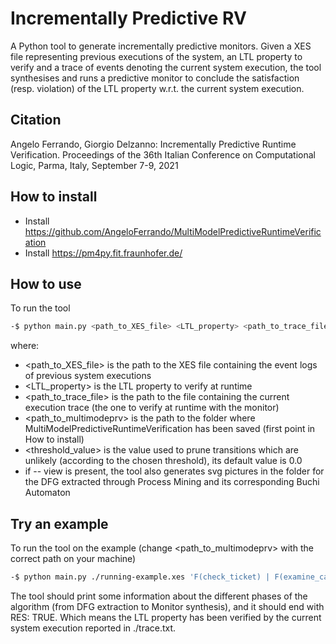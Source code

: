 # Incrementally Predictive RV

A Python tool to generate incrementally predictive monitors. Given a XES file representing previous executions of the system, an LTL property to verify and a trace of events denoting the current system execution, the tool synthesises and runs a predictive monitor to conclude the satisfaction (resp. violation) of the LTL property w.r.t. the current system execution.

## Citation

Angelo Ferrando, Giorgio Delzanno: Incrementally Predictive Runtime Verification. Proceedings of the 36th Italian Conference on Computational Logic, Parma, Italy, September 7-9, 2021

## How to install

- Install https://github.com/AngeloFerrando/MultiModelPredictiveRuntimeVerification
- Install https://pm4py.fit.fraunhofer.de/

## How to use

To run the tool

```bash
-$ python main.py <path_to_XES_file> <LTL_property> <path_to_trace_file> <path_to_multimodeprv> --threshold <threshold_value> --view
```

where:
- <path_to_XES_file> is the path to the XES file containing the event logs of previous system executions
- <LTL_property> is the LTL property to verify at runtime
- <path_to_trace_file> is the path to the file containing the current execution trace (the one to verify at runtime with the monitor)
- <path_to_multimodeprv> is the path to the folder where MultiModelPredictiveRuntimeVerification has been saved (first point in How to install)
- <threshold_value> is the value used to prune transitions which are unlikely (according to the chosen threshold), its default value is 0.0
- if -- view is present, the tool also generates svg pictures in the folder for the DFG extracted through Process Mining and its corresponding Buchi Automaton

## Try an example

To run the tool on the example (change <path_to_multimodeprv> with the correct path on your machine)

```bash
-$ python main.py ./running-example.xes 'F(check_ticket) | F(examine_casually)' ./trace.txt <path_to_multimodeprv> --threshold 0.05 --view
```

The tool should print some information about the different phases of the algorithm (from DFG extraction to Monitor synthesis), and it should end with RES: TRUE. Which means the LTL property has been verified by the current system execution reported in ./trace.txt.
